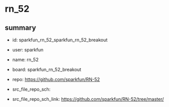 # rn_52
 
## summary 
* id: sparkfun_rn_52_sparkfun_rn_52_breakout
* user: sparkfun
* name: rn_52
* board: sparkfun_rn_52_breakout
* repo: https://github.com/sparkfun/RN-52



* src_file_repo_sch: 
* src_file_repo_sch_link: https://github.com/sparkfun/RN-52/tree/master/







